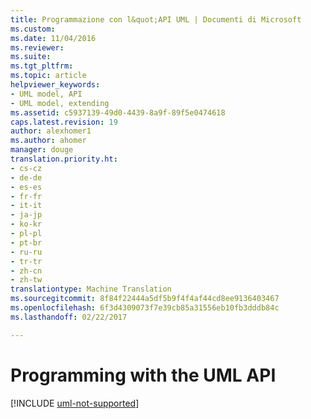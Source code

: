 ```yaml
---
title: Programmazione con l&quot;API UML | Documenti di Microsoft
ms.custom: 
ms.date: 11/04/2016
ms.reviewer: 
ms.suite: 
ms.tgt_pltfrm: 
ms.topic: article
helpviewer_keywords:
- UML model, API
- UML model, extending
ms.assetid: c5937139-49d0-4439-8a9f-89f5e0474618
caps.latest.revision: 19
author: alexhomer1
ms.author: ahomer
manager: douge
translation.priority.ht:
- cs-cz
- de-de
- es-es
- fr-fr
- it-it
- ja-jp
- ko-kr
- pl-pl
- pt-br
- ru-ru
- tr-tr
- zh-cn
- zh-tw
translationtype: Machine Translation
ms.sourcegitcommit: 8f84f22444a5df5b9f4f4af44cd8ee9136403467
ms.openlocfilehash: 6f3d4309073f7e39cb85a31556eb10fb3dddb84c
ms.lasthandoff: 02/22/2017

---
```

# <a name="programming-with-the-uml-api"></a>Programming with the UML API

[!INCLUDE [uml-not-supported](includes/uml-not-supported.md)]


